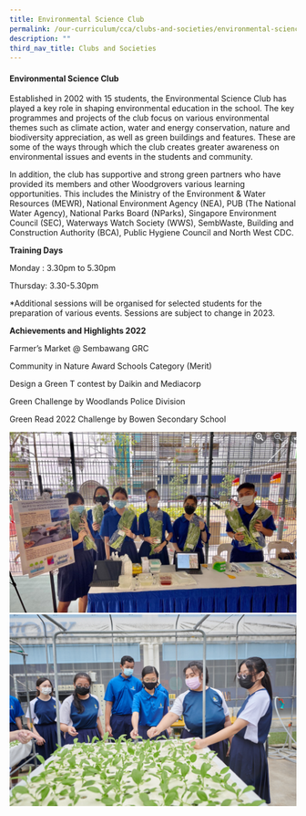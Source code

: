```yaml
---
title: Environmental Science Club
permalink: /our-curriculum/cca/clubs-and-societies/environmental-science-club/
description: ""
third_nav_title: Clubs and Societies
---
```

#### Environmental Science Club

Established in 2002 with 15 students, the Environmental Science Club has played a key role in shaping environmental education in the school. The key programmes and projects of the club focus on various environmental themes such as climate action, water and energy conservation, nature and biodiversity appreciation, as well as green buildings and features. These are some of the ways through which the club creates greater awareness on environmental issues and events in the students and community.

In addition, the club has supportive and strong green partners who have provided its members and other Woodgrovers various learning opportunities. This includes the Ministry of the Environment & Water Resources (MEWR), National Environment Agency (NEA), PUB (The National Water Agency), National Parks Board (NParks), Singapore Environment Council (SEC), Waterways Watch Society (WWS), SembWaste, Building and Construction Authority (BCA), Public Hygiene Council and North West CDC.

**Training Days**

Monday : 3.30pm to 5.30pm

Thursday: 3.30-5.30pm

\*Additional sessions will be organised for selected students for the preparation of various events. Sessions are subject to change in 2023.

**Achievements and Highlights 2022**

Farmer’s Market @ Sembawang GRC

Community in Nature Award Schools Category (Merit)

Design a Green T contest by Daikin and Mediacorp

Green Challenge by Woodlands Police Division

Green Read 2022 Challenge by Bowen Secondary School

![](/images/CCAs/Environment%20Science%20Club/Capture.png)![](/images/CCAs/Environment%20Science%20Club/WGS_092%20(1).jpg)